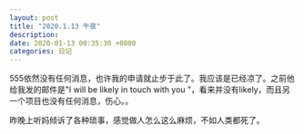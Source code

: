 ```yaml
---
layout: post
title: "2020.1.13 午夜"
description: 
date: 2020-01-13 00:35:30 +0800
categories: 日记
---
```


555依然没有任何消息，也许我的申请就止步于此了。我应该是已经凉了。之前他给我发的邮件是"I will be likely in touch with you "，看来并没有likely，而且另一个项目也没有任何消息，伤心。。

昨晚上听妈倾诉了各种琐事，感觉做人怎么这么麻烦，不如人类都死了。